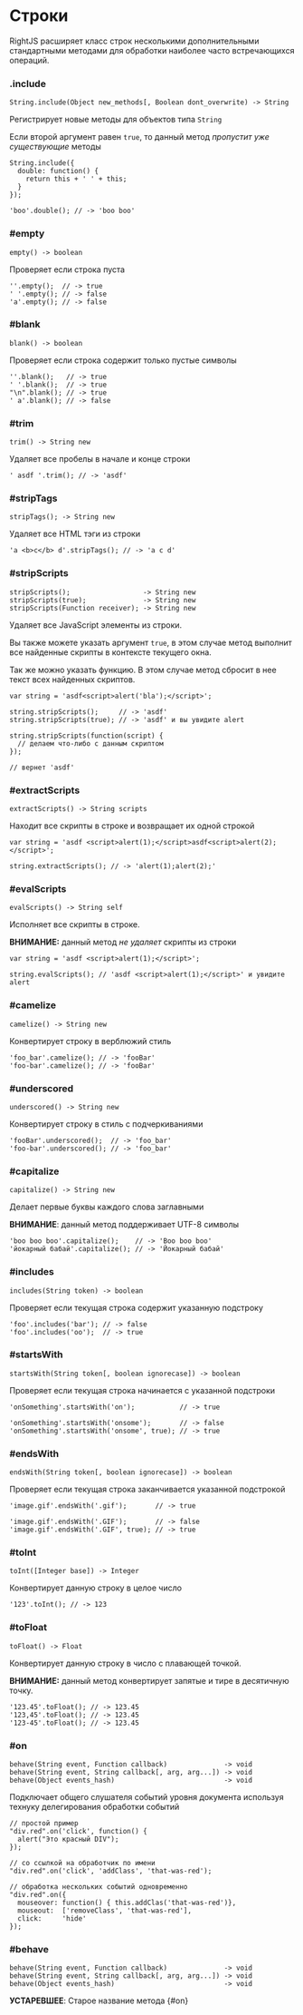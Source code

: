 # Строки

RightJS расширяет класс строк несколькими дополнительными стандартными
методами для обработки наиболее часто встречающихся операций.


### .include

    String.include(Object new_methods[, Boolean dont_overwrite) -> String

Регистрирует новые методы для объектов типа `String`

Если второй аргумент равен `true`, то данный метод _пропустит уже существующие_ методы

    String.include({
      double: function() {
        return this + ' ' + this;
      }
    });

    'boo'.double(); // -> 'boo boo'



### #empty

    empty() -> boolean

Проверяет если строка пуста

    ''.empty();  // -> true
    ' '.empty(); // -> false
    'a'.empty(); // -> false


### #blank

    blank() -> boolean

Проверяет если строка содержит только пустые символы

    ''.blank();   // -> true
    ' '.blank();  // -> true
    "\n".blank(); // -> true
    ' a'.blank(); // -> false


### #trim

    trim() -> String new

Удаляет все пробелы в начале и конце строки

    ' asdf '.trim(); // -> 'asdf'


### #stripTags

    stripTags(); -> String new

Удаляет все HTML тэги из строки

    'a <b>c</b> d'.stripTags(); // -> 'a c d'


### #stripScripts

    stripScripts();                  -> String new
    stripScripts(true);              -> String new
    stripScripts(Function receiver); -> String new

Удаляет все JavaScript элементы из строки.

Вы также можете указать аргумент `true`, в этом случае метод выполнит все
найденные скрипты в контексте текущего окна.

Так же можно указать функцию. В этом случае метод сбросит в нее текст всех
найденных скриптов.

    var string = 'asdf<script>alert('bla');</script>';

    string.stripScripts();     // -> 'asdf'
    string.stripScripts(true); // -> 'asdf' и вы увидите alert

    string.stripScripts(function(script) {
      // делаем что-либо с данным скриптом
    });

    // вернет 'asdf'


### #extractScripts

    extractScripts() -> String scripts

Находит все скрипты в строке и возвращает их одной строкой

    var string = 'asdf <script>alert(1);</script>asdf<script>alert(2);</script>';

    string.extractScripts(); // -> 'alert(1);alert(2);'


### #evalScripts

    evalScripts() -> String self

Исполняет все скрипты в строке.

__ВНИМАНИЕ:__ данный метод _не удаляет_ скрипты из строки

    var string = 'asdf <script>alert(1);</script>';

    string.evalScripts(); // 'asdf <script>alert(1);</script>' и увидите alert


### #camelize

    camelize() -> String new

Конвертирует строку в верблюжий стиль

    'foo_bar'.camelize(); // -> 'fooBar'
    'foo-bar'.camelize(); // -> 'fooBar'




### #underscored

    underscored() -> String new

Конвертирует строку в стиль с подчеркиваниями

    'fooBar'.underscored();  // -> 'foo_bar'
    'foo-bar'.underscored(); // -> 'foo_bar'


### #capitalize

    capitalize() -> String new

Делает первые буквы каждого слова заглавными

__ВНИМАНИЕ__: данный метод поддерживает UTF-8 символы

    'boo boo boo'.capitalize();    // -> 'Boo boo boo'
    'йокарный бабай'.capitalize(); // -> 'Йокарный бабай'



### #includes

    includes(String token) -> boolean

Проверяет если текущая строка содержит указанную подстроку

    'foo'.includes('bar'); // -> false
    'foo'.includes('oo');  // -> true



### #startsWith

    startsWith(String token[, boolean ignorecase]) -> boolean

Проверяет если текущая строка начинается с указанной подстроки

    'onSomething'.startsWith('on');           // -> true

    'onSomething'.startsWith('onsome');       // -> false
    'onSomething'.startsWith('onsome', true); // -> true



### #endsWith

    endsWith(String token[, boolean ignorecase]) -> boolean

Проверяет если текущая строка заканчивается указанной подстрокой

    'image.gif'.endsWith('.gif');       // -> true

    'image.gif'.endsWith('.GIF');       // -> false
    'image.gif'.endsWith('.GIF', true); // -> true



### #toInt

    toInt([Integer base]) -> Integer

Конвертирует данную строку в целое число

    '123'.toInt(); // -> 123



### #toFloat

    toFloat() -> Float

Конвертирует данную строку в число с плавающей точкой.

__ВНИМАНИЕ:__ данный метод конвертирует запятые и тире в десятичную точку.

    '123.45'.toFloat(); // -> 123.45
    '123,45'.toFloat(); // -> 123.45
    '123-45'.toFloat(); // -> 123.45


### #on

    behave(String event, Function callback)              -> void
    behave(String event, String callback[, arg, arg...]) -> void
    behave(Object events_hash)                           -> void

Подключает общего слушателя событий уровня документа используя
технуку делегирования обработки событий

    // простой пример
    "div.red".on('click', function() {
      alert("Это красный DIV");
    });

    // со ссылкой на обработчик по имени
    "div.red".on('click', 'addClass', 'that-was-red');

    // обработка нескольких событий одновременно
    "div.red".on({
      mouseover: function() { this.addClas('that-was-red')},
      mouseout:  ['removeClass', 'that-was-red'],
      click:     'hide'
    });



### #behave

    behave(String event, Function callback)              -> void
    behave(String event, String callback[, arg, arg...]) -> void
    behave(Object events_hash)                           -> void

__УСТАРЕВШЕЕ__: Старое название метода {#on}


